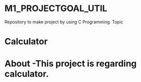 # M1_PROJECTGOAL_UTIL
Repository to make  project by using  C Programming.
Topic 
# Calculator 
# About -This project is regarding  calculator. 


